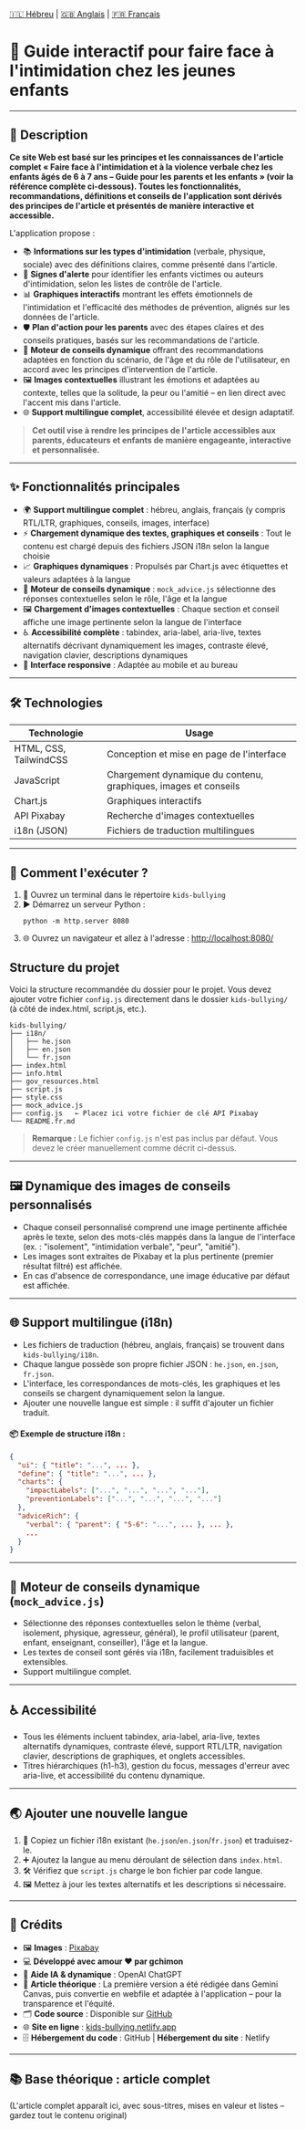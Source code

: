 [🇮🇱 Hébreu](README.md) | [🇬🇧 Anglais](README.en.md) | [🇫🇷 Français](README.fr.md)

# 🎲 Guide interactif pour faire face à l'intimidation chez les jeunes enfants

---

## 📝 Description

**Ce site Web est basé sur les principes et les connaissances de l'article complet « Faire face à l'intimidation et à la violence verbale chez les enfants âgés de 6 à 7 ans – Guide pour les parents et les enfants » (voir la référence complète ci-dessous). Toutes les fonctionnalités, recommandations, définitions et conseils de l'application sont dérivés des principes de l'article et présentés de manière interactive et accessible.**

L'application propose :
- 📚 **Informations sur les types d'intimidation** (verbale, physique, sociale) avec des définitions claires, comme présenté dans l'article.
- 🚨 **Signes d'alerte** pour identifier les enfants victimes ou auteurs d'intimidation, selon les listes de contrôle de l'article.
- 📊 **Graphiques interactifs** montrant les effets émotionnels de l'intimidation et l'efficacité des méthodes de prévention, alignés sur les données de l'article.
- 🛡️ **Plan d'action pour les parents** avec des étapes claires et des conseils pratiques, basés sur les recommandations de l'article.
- 🤖 **Moteur de conseils dynamique** offrant des recommandations adaptées en fonction du scénario, de l'âge et du rôle de l'utilisateur, en accord avec les principes d'intervention de l'article.
- 🖼️ **Images contextuelles** illustrant les émotions et adaptées au contexte, telles que la solitude, la peur ou l'amitié – en lien direct avec l'accent mis dans l'article.
- 🌐 **Support multilingue complet**, accessibilité élevée et design adaptatif.

> **Cet outil vise à rendre les principes de l'article accessibles aux parents, éducateurs et enfants de manière engageante, interactive et personnalisée.**

---

## ✨ Fonctionnalités principales

- 🌍 **Support multilingue complet** : hébreu, anglais, français (y compris RTL/LTR, graphiques, conseils, images, interface)
- ⚡ **Chargement dynamique des textes, graphiques et conseils** : Tout le contenu est chargé depuis des fichiers JSON i18n selon la langue choisie
- 📈 **Graphiques dynamiques** : Propulsés par Chart.js avec étiquettes et valeurs adaptées à la langue
- 🤖 **Moteur de conseils dynamique** : `mock_advice.js` sélectionne des réponses contextuelles selon le rôle, l'âge et la langue
- 🖼️ **Chargement d'images contextuelles** : Chaque section et conseil affiche une image pertinente selon la langue de l'interface
- ♿ **Accessibilité complète** : tabindex, aria-label, aria-live, textes alternatifs décrivant dynamiquement les images, contraste élevé, navigation clavier, descriptions dynamiques
- 📱 **Interface responsive** : Adaptée au mobile et au bureau

---

## 🛠️ Technologies

| Technologie      | Usage |
|------------------|-------|
| HTML, CSS, TailwindCSS | Conception et mise en page de l'interface |
| JavaScript       | Chargement dynamique du contenu, graphiques, images et conseils |
| Chart.js         | Graphiques interactifs |
| API Pixabay      | Recherche d'images contextuelles |
| i18n (JSON)      | Fichiers de traduction multilingues |

---

## 🚀 Comment l'exécuter ?

1. 📂 Ouvrez un terminal dans le répertoire `kids-bullying`
2. ▶️ Démarrez un serveur Python :
   ```
   python -m http.server 8080
   ```
3. 🌐 Ouvrez un navigateur et allez à l'adresse : [http://localhost:8080/](http://localhost:8080/)

## Structure du projet

Voici la structure recommandée du dossier pour le projet. Vous devez ajouter votre fichier `config.js` directement dans le dossier `kids-bullying/` (à côté de index.html, script.js, etc.).

```
kids-bullying/
├── i18n/
│   ├── he.json
│   ├── en.json
│   └── fr.json
├── index.html
├── info.html
├── gov_resources.html
├── script.js
├── style.css
├── mock_advice.js
├── config.js   ← Placez ici votre fichier de clé API Pixabay
└── README.fr.md
```

> **Remarque :** Le fichier `config.js` n'est pas inclus par défaut. Vous devez le créer manuellement comme décrit ci-dessus.

---

## 🖼️ Dynamique des images de conseils personnalisés

- Chaque conseil personnalisé comprend une image pertinente affichée après le texte, selon des mots-clés mappés dans la langue de l'interface (ex. : "isolement", "intimidation verbale", "peur", "amitié").
- Les images sont extraites de Pixabay et la plus pertinente (premier résultat filtré) est affichée.
- En cas d'absence de correspondance, une image éducative par défaut est affichée.

---

## 🌐 Support multilingue (i18n)

- Les fichiers de traduction (hébreu, anglais, français) se trouvent dans `kids-bullying/i18n`.
- Chaque langue possède son propre fichier JSON : `he.json`, `en.json`, `fr.json`.
- L'interface, les correspondances de mots-clés, les graphiques et les conseils se chargent dynamiquement selon la langue.
- Ajouter une nouvelle langue est simple : il suffit d'ajouter un fichier traduit.

#### 📦 Exemple de structure i18n :
```json
{
  "ui": { "title": "...", ... },
  "define": { "title": "...", ... },
  "charts": {
    "impactLabels": ["...", "...", "...", "..."],
    "preventionLabels": ["...", "...", "...", "..."]
  },
  "adviceRich": {
    "verbal": { "parent": { "5-6": "...", ... }, ... },
    ...
  }
}
```

---

## 🤖 Moteur de conseils dynamique (`mock_advice.js`)

- Sélectionne des réponses contextuelles selon le thème (verbal, isolement, physique, agresseur, général), le profil utilisateur (parent, enfant, enseignant, conseiller), l'âge et la langue.
- Les textes de conseil sont gérés via i18n, facilement traduisibles et extensibles.
- Support multilingue complet.

---

## ♿ Accessibilité

- Tous les éléments incluent tabindex, aria-label, aria-live, textes alternatifs dynamiques, contraste élevé, support RTL/LTR, navigation clavier, descriptions de graphiques, et onglets accessibles.
- Titres hiérarchiques (h1-h3), gestion du focus, messages d'erreur avec aria-live, et accessibilité du contenu dynamique.

---

## 🌏 Ajouter une nouvelle langue

1. 📄 Copiez un fichier i18n existant (`he.json`/`en.json`/`fr.json`) et traduisez-le.
2. ➕ Ajoutez la langue au menu déroulant de sélection dans `index.html`.
3. 🛠️ Vérifiez que `script.js` charge le bon fichier par code langue.
4. 🖼️ Mettez à jour les textes alternatifs et les descriptions si nécessaire.

---

## 🏅 Crédits

- 🖼️ **Images** : [Pixabay](https://pixabay.com/)
- 💻 **Développé avec amour ❤️ par gchimon**
- 🤖 **Aide IA & dynamique** : OpenAI ChatGPT
- 📄 **Article théorique** : La première version a été rédigée dans Gemini Canvas, puis convertie en webfile et adaptée à l'application – pour la transparence et l'équité.
- 🗂️ **Code source** : Disponible sur [GitHub](https://github.com/gchimon/kids-bullying)
- 🌐 **Site en ligne** : [kids-bullying.netlify.app](https://kids-bullying.netlify.app/)
- 🗄️ **Hébergement du code** : GitHub | **Hébergement du site** : Netlify

---

## 📚 Base théorique : article complet

(L'article complet apparaît ici, avec sous-titres, mises en valeur et listes – gardez tout le contenu original)

